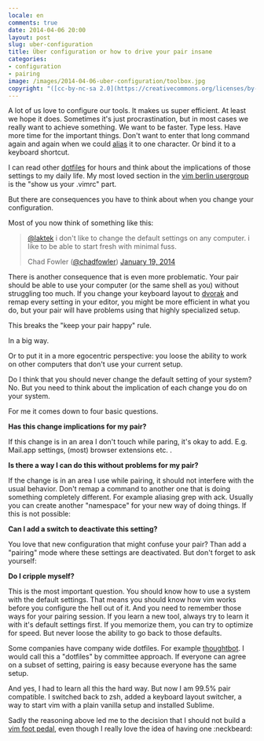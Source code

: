 ```yaml
---
locale: en
comments: true
date: 2014-04-06 20:00
layout: post
slug: uber-configuration
title: Über configuration or how to drive your pair insane
categories:
- configuration
- pairing
image: /images/2014-04-06-uber-configuration/toolbox.jpg
copyright: "([cc-by-nc-sa 2.0](https://creativecommons.org/licenses/by-nc-sa/2.0/) by [dk_spook](https://secure.flickr.com/photos/dk_spook/2421009077))"
---
```


A lot of us love to configure our tools. It makes us
super efficient. At least we hope it does. Sometimes it's just
procrastination, but in most cases we really want to achieve something. We want
to be faster. Type less. Have more time for the important things. Don't want to
enter that long command again and again when we could [alias](https://github.com/r00k/dotfiles/blob/master/zsh/aliases) it to one character. Or bind it to a keyboard shortcut.

I can read other [dotfiles](https://github.com/bitboxer/dotfiles) for
hours and think about the implications of those settings to my daily
life. My most loved section in the [vim berlin usergroup](http://vimberlin.de)
is the "show us your .vimrc" part.

But there are consequences you have to think about when you change your
configuration.

Most of you now think of something like this:

> [@laktek](https://twitter.com/laktek) i don&#39;t like to change the default settings on any computer. i like to be able to start fresh with minimal fuss.
> 
> Chad Fowler ([@chadfowler](https://twitter.com/chadfowler)) [January 19,
2014](https://twitter.com/chadfowler/statuses/424901123045335040)

There is another consequence that is even more problematic. Your pair should be able
to use your computer (or the same shell as you) without struggling too much.
If you change your keyboard layout to [dvorak](https://en.wikipedia.org/wiki/Dvorak_Simplified_Keyboard)
and remap every setting in your editor, you might be more efficient in what you
do, but your pair will have problems using that highly specialized setup.

This breaks the "keep your pair happy" rule.

In a big way.

Or to put it in a more egocentric perspective: you loose the ability to work on
other computers that don't use your current setup.

Do I think that you should never change the default setting of your system? No.
But you need to think about the implication of each change you do on your system.

For me it comes down to four basic questions.

**Has this change implications for my pair?**

If this change is in an area I don't touch while paring, it's okay to add. E.g.
Mail.app settings, (most) browser extensions etc. .

**Is there a way I can do this without problems for my pair?**

If the change is in an area I use while pairing, it should not interfere with
the usual behavior. Don't remap a command to another one that is
doing something completely different. For example aliasing grep with ack. Usually you can
create another "namespace" for your new way of doing things. If this is not
possible:

**Can I add a switch to deactivate this setting?**

You love that new configuration that might confuse your pair? Than add a "pairing" mode where these settings are deactivated.
But don't forget to ask yourself:

**Do I cripple myself?**

This is the most important question. You should know how to use a system with
the default settings. That means you should know how vim works before you
configure the hell out of it. And you need to remember those ways for your
pairing session. If you learn a new tool, always try to learn it with it's
default settings first. If you memorize them, you can try to optimize for
speed. But never loose the ability to go back to those defaults.

Some companies have company wide dotfiles. For
example [thoughtbot](https://github.com/thoughtbot/dotfiles). I would call this
a "dotfiles" by committee approach. If everyone can agree on a subset of
setting, pairing is easy because everyone has the same setup.

And yes, I had to learn all this the hard way. But now I am 99.5% pair
compatible. I switched back to zsh, added a keyboard layout switcher, a way
to start vim with a plain vanilla setup and installed Sublime.

Sadly the reasoning above led me to the decision that I should not build a [vim foot pedal](https://github.com/alevchuk/vim-clutch), even though I really love the idea of having one :neckbeard:
